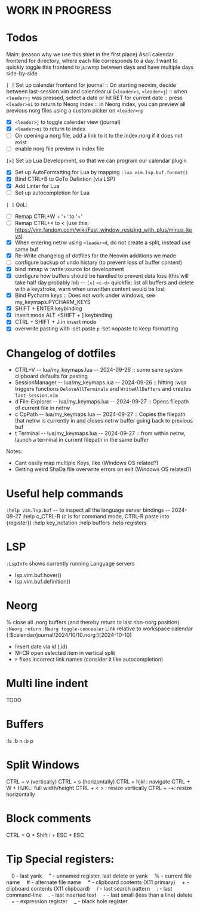 # WORK IN PROGRESS

# Todos
Main: (reason why we use this shiet in the first place)
Ascii calendar frontend for directory, where each file corresponds to a day.
I want to quickly toggle this frontend to ju:wmp between days and have multiple days side-by-side

`[ ]` Set up calendar frontend for journal
:: On starting neovim, decide between last-session.vim and calendear.ui (`<leader>s`, `<leader>j`)
:: when `<leader>j` was pressed, select a date or hit RET for current date
:: press `<leader>ni` to return to Neorg index
:: in Neorg index, you can preview all previous norg files using a custom picker on `<leader>np`
- [x] `<leader>j` to toggle calender view (journal)
- [x] `<leader>ni` to return to index
- [ ] On opening a norg file, add a link to it to the index.norg if it does not exist
- [ ] enable norg file preview in index file

`[x]` Set up Lua Development, so that we can program our calendar plugin
- [x] Set up AutoFormatting for Lua by mapping `:lua vim.lsp.buf.format()`
- [x] Bind CTRL+B to GoTo Defintion (via LSP)
- [x] Add Linter for Lua
- [ ] Set up autocompletion for Lua

`[ ]` QoL:
- [ ] Remap CTRL+W + '+' to '+'
- [ ] Remap CTRL+< to < (use this: https://vim.fandom.com/wiki/Fast_window_resizing_with_plus/minus_keys)
- [x] When entering netrw using `<leader>d`, do not create a split, instead use same buf
- [x] Re-Write changelog of dotfiles for the Neovim additions we made
- [ ] configure backup of undo history (to prevent loss of buffer content)
- [x] bind :nmap <Leader>w :write<CR>:source<CR> for development
- [x] configure how buffers should be handled to prevent data loss (this will take half day probably lol)
-- `[x]` `<c-d>` quickfix: list all buffers and delete with a keystroke, warn when unwritten content would be lost
- [x] Bind Pycharm keys
:: Does not work under windows, see my_keymaps.PYCHARM_KEYS
- [x] SHIFT + ENTER keybinding
- [x] insert mode ALT +SHIFT + ] keybinding
- [x] CTRL + SHIFT + J in insert mode
- [x] overwrite pasting with :set paste `p` :set nopaste to keep formatting

# Changelog of dotfiles
- CTRL+V                  -- lua/my_keymaps.lua    -- 2024-09-26
:: some sane system clipboard defaults for pasting
- SessionManager          -- lua/my_keymaps.lua    -- 2024-09-26
:: hitting :wqa triggers functions `DeleteAllTerminals` and `WriteAllBuffers` and creates `last-session.vim`
- <leader>d File-Explorer -- lua/my_keymaps.lua    -- 2024-09-27 
:: Opens filepath of current file in netrw
- <leader>c CpPath        -- lua/my_keymaps.lua    -- 2024-09-27 
:: Copies the filepath that netrw is currently in and closes netrw buffer going back to previous buf
- <leader>t Terminal      -- lua/my_keymaps.lua    -- 2024-09-27 
:: from within netrw, launch a terminal in current filepath in the same buffer

Notes: 
- Cant easily map multiple Keys, like <C-S-j> (Windows OS related?) 
- Getting weird ShaDa file overwrite errors on exit (Windows OS related?)

# Useful help commands
`:help vim.lsp.buf` -- to inspect all the language server bindings -- 2024-09-27
:help c_CTRL-R (c is for command mode, CTRL-R paste into {register}) 
:help key_notation
:help buffers
:help registers


# LSP
`:LspInfo` shows currently running Language servers
- lsp.vim.buf.hover()
- lsp.vim.buf.definition()


# Neorg
% close all .norg buffers (and thereby return to last non-norg position)
`:Neorg return`
`:Neorg toggle-concealer`
Link relative to workspace calendar {:$calendar/journal/2024/10/10.norg:}[2024-10-10]
- Insert date via <LocalLeader>id (,id)
- M-CR open selected item in vertical split
- `F` fixes incorrect link names (consider it like autocompletion)


# Multi line indent
TODO

# Buffers
:ls
:b n
:b p

# Split Windows
CTRL + v (vertically)
CTRL + s (horizontally)
CTRL + hjkl : navigate
CTRL + W + HJKL: full width/height
CTRL + < > : resize vertically
CTRL + -+: resize horizontally

# Block comments
CTRL + Q + Shift i + ESC + ESC

# Tip Special registers:
 0 - last yank
 " - unnamed register, last delete or yank
 % - current file name
 # - alternate file name
 * - clipboard contents (X11 primary)
 + - clipboard contents (X11 clipboard)
 / - last search pattern
 : - last command-line
 . - last inserted text
 - - last small (less than a line) delete
 = - expression register
 _ - black hole register

